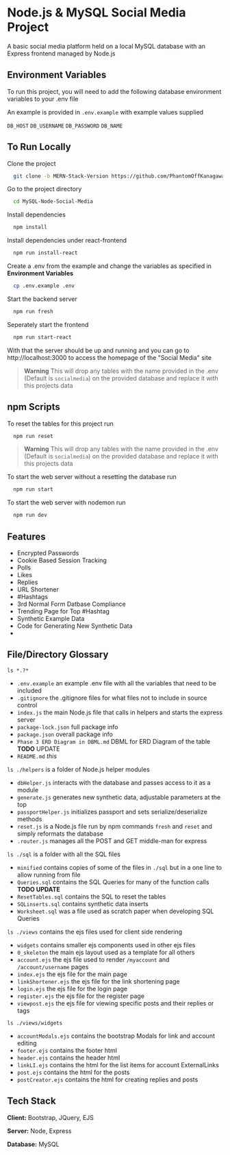 
# Node.js & MySQL Social Media Project

A basic social media platform held on a local MySQL database with an Express frontend managed by Node.js


## Environment Variables

To run this project, you will need to add the following database environment variables to your .env file

An example is provided in `.env.example` with example values supplied

`DB_HOST`
`DB_USERNAME`
`DB_PASSWORD`
`DB_NAME`

## To Run Locally

Clone the project

```bash
  git clone -b MERN-Stack-Version https://github.com/PhantomOffKanagawa/MySQL-Node-Social-Media
```

Go to the project directory

```bash
  cd MySQL-Node-Social-Media
```

Install dependencies

```bash
  npm install
```

Install dependencies under react-frontend

```bash
  npm run install-react
```

Create a .env from the example and change the variables as specified in **Environment Variables**

```bash
  cp .env.example .env
```

Start the backend server

```bash
  npm run fresh
```

Seperately start the frontend

```bash
  npm run start-react
```

With that the server should be up and running and you can go to http://localhost:3000 to access the homepage of the "Social Media" site

> **Warning**
> This will drop any tables with the name provided in the .env (Default is `socialmedia`) on the provided database and replace it with this projects data
> 
## npm Scripts

To reset the tables for this project run

```bash
  npm run reset
```

> **Warning**
> This will drop any tables with the name provided in the .env (Default is `socialmedia`) on the provided database and replace it with this projects data

To start the web server without a resetting the database run

```bash
  npm run start
```

To start the web server with nodemon run

```bash
  npm run dev
```

## Features

- Encrypted Passwords
- Cookie Based Session Tracking
- Polls
- Likes
- Replies
- URL Shortener
- #Hashtags
- 3rd Normal Form Datbase Compliance
- Trending Page for Top #Hashtag
- Synthetic Example Data
- Code for Generating New Synthetic Data
-  
## File/Directory Glossary

`ls *.?*`
- `.env.example` an example .env file with all the variables that need to be included
- `.gitignore` the .gitignore files for what files not to include in source control
- `index.js` the main Node.js file that calls in helpers and starts the express server
- `package-lock.json` full package info
- `package.json` overall package info
- `Phase 3 ERD Diagram in DBML.md` DBML for ERD Diagram of the table **TODO** UPDATE
- `README.md` *this*

`ls ./helpers` is a folder of Node.js helper modules
 - `dbHelper.js` interacts with the database and passes access to it as a module
 - `generate.js` generates new synthetic data, adjustable parameters at the top
 - `passportHelper.js` initializes passport and sets serialize/deserialize methods 
 - `reset.js` is a Node.js file run by npm commands `fresh` and `reset` and simply reformats the database
 - `.router.js` manages all the POST and GET middle-man for express

`ls ./sql` is a folder with all the SQL files
- `minified` contains copies of some of the files in `./sql` but in a one line to allow running from file
- `Queries.sql` contains the SQL Queries for many of the function calls **TODO UPDATE**
- `ResetTables.sql` contains the SQL to reset the tables
- `SQLinserts.sql` contains synthetic data inserts
- `Worksheet.sql` was a file used as scratch paper when developing SQL Queries

`ls ./views` contains the ejs files used for client side rendering
- `widgets` contains smaller ejs components used in other ejs files
- `0_skeleton` the main ejs layout used as a template for all others
- `account.ejs` the ejs file used to render `/myaccount` and `/account/username` pages
- `index.ejs` the ejs file for the main page
- `linkShortener.ejs` the ejs file for the link shortening page
- `login.ejs` the ejs file for the login page
- `register.ejs` the ejs file for the register page
- `viewpost.ejs` the ejs file for viewing specific posts and their replies or tags

`ls ./views/widgets`
- `accountModals.ejs` contains the bootstrap Modals for link and account editing
- `footer.ejs` contains the footer html
- `header.ejs` contains the header html
- `linkLI.ejs` contains the html for the list items for account ExternalLinks
- `post.ejs` contains the html for the posts
- `postCreator.ejs` contains the html for creating replies and posts


## Tech Stack

**Client:** Bootstrap, JQuery, EJS

**Server:** Node, Express

**Database:** MySQL